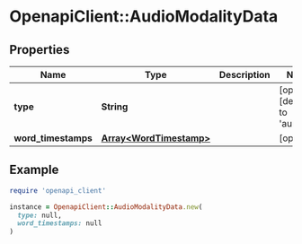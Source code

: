 # OpenapiClient::AudioModalityData

## Properties

| Name | Type | Description | Notes |
| ---- | ---- | ----------- | ----- |
| **type** | **String** |  | [optional][default to &#39;audio&#39;] |
| **word_timestamps** | [**Array&lt;WordTimestamp&gt;**](WordTimestamp.md) |  | [optional] |

## Example

```ruby
require 'openapi_client'

instance = OpenapiClient::AudioModalityData.new(
  type: null,
  word_timestamps: null
)
```


